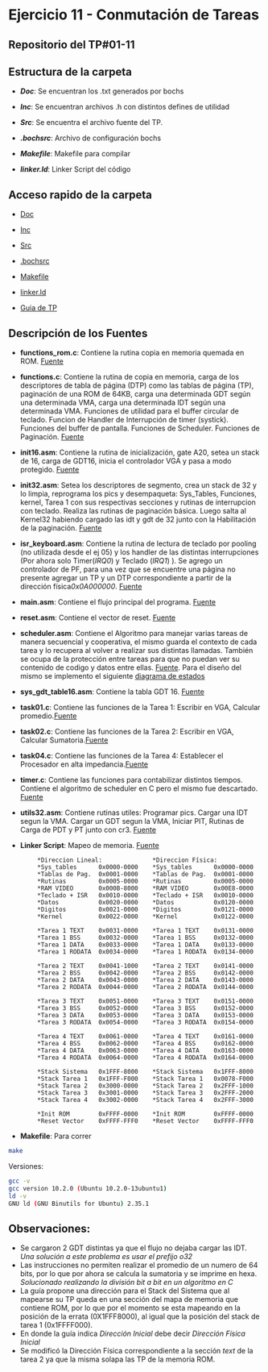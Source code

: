 # Ejercicio 11 - Conmutación de Tareas

## Repositorio del TP#01-11

## Estructura de la carpeta

* ***Doc***: Se encuentran los .txt generados por bochs

* ***Inc***: Se encuentran archivos .h con distintos defines de utilidad

* ***Src***: Se encuentra el archivo fuente del TP.

* ***.bochsrc***: Archivo de configuración bochs

* ***Makefile***: Makefile para compilar

* ***linker.ld***: Linker Script del código


## Acceso rapido de la carpeta

* [Doc](/GuiaTP_01/ej_10/doc/)

* [Inc](/GuiaTP_01/ej_10/inc/)

* [Src](/GuiaTP_01/ej_10/src/)

* [.bochsrc](.bochsrc)

* [Makefile](Makefile)

* [linker.ld](linker.ld)

* [Guia de TP](http://wiki.electron.frba.utn.edu.ar/lib/exe/fetch.php?media=td3:gtp_td3_2021_1_v1_1.pdf)

## Descripción de los Fuentes

* **functions_rom.c**: Contiene la rutina copia en memoria quemada en ROM. [Fuente](src/functions_rom.c)

* **functions.c**: Contiene la rutina de copia en memoria, carga de los descriptores de tabla de página (DTP) como las tablas de página (TP), paginación de una ROM de 64KB, carga una determinada GDT según una determinada VMA, carga una determinada IDT según una determinada VMA. Funciones de utilidad para el buffer circular de teclado. Funcion de Handler de Interrupción de timer (systick). Funciones del buffer de pantalla. Funciones de Scheduler. Funciones de Paginación. [Fuente](src/functions.c)

* **init16.asm**: Contiene la rutina de inicialización, gate A20, setea un stack de 16, carga de GDT16, inicia el controlador VGA y pasa a modo protegido. [Fuente](src/init16.asm)

* **init32.asm**: Setea los descriptores de segmento, crea un stack de 32 y lo limpia, reprograma los pics y desempaqueta: Sys_Tables, Funciones, kernel, Tarea 1 con sus respectivas secciones y rutinas de interrupcion con teclado. Realiza las rutinas de paginación básica. Luego salta al Kernel32 habiendo cargado las idt y gdt de 32 junto con la Habilitación de la paginación. [Fuente](src/init32.asm)

* **isr_keyboard.asm**: Contiene la rutina de lectura de teclado por pooling (no utilizada desde el ej 05) y los handler de las distintas interrupciones (Por ahora solo Timer(*IRQ0*) y Teclado (*IRQ1*) ). Se agrego un controlador de PF, para una vez que se encuentre una página no presente agregar un TP y un DTP correspondiente a partir de la dirección física*0x0A000000*. [Fuente](src/isr_keyboard.asm)

* **main.asm**: Contiene el flujo principal del programa. [Fuente](src/main.asm)

* **reset.asm**: Contiene el vector de reset. [Fuente](src/reset.asm) 

* **scheduler.asm**: Contiene el Algoritmo para manejar varias tareas de manera secuencial y cooperativa, el mismo guarda el contexto de cada tarea y lo recupera al volver a realizar sus distintas llamadas. También se ocupa de la protección entre tareas para que no puedan ver su contenido de codigo y datos entre ellas. [Fuente](src/scheduler.asm). Para el diseño del mismo se implemento el siguiente [diagrama de estados](doc/Scheduler_TD3.pdf)

* **sys_gdt_table16.asm**: Contiene la tabla GDT 16.
[Fuente](src/sys_gdt_table16.asm)

* **task01.c**: Contiene las funciones de la Tarea 1: Escribir en VGA, Calcular promedio.[Fuente](src/task01.c)

* **task02.c**: Contiene las funciones de la Tarea 2: Escribir en VGA, Calcular Sumatoria.[Fuente](src/task02.c)

* **task04.c**: Contiene las funciones de la Tarea 4: Establecer el Procesador en alta impedancia.[Fuente](src/task04.c)

* **timer.c**: Contiene las funciones para contabilizar distintos tiempos. Contiene el algoritmo de scheduler en C pero el mismo fue descartado. [Fuente](src/timer.c)

* **utils32.asm**: Contiene rutinas utiles: Programar pics. Cargar una IDT segun la VMA. Cargar un GDT segun la VMA, Iniciar PIT, Rutinas de Carga de PDT y PT junto con cr3.
[Fuente](src/utils_32.asm)

* **Linker Script**: Mapeo de memoria. [Fuente](linker.ld)


```ld
        *Direccion Lineal:              *Direccion Física:
        *Sys_tables      0x0000-0000    *Sys_tables      0x0000-0000    
        *Tablas de Pag.  0x0001-0000    *Tablas de Pag.  0x0001-0000    
        *Rutinas         0x0005-0000    *Rutinas         0x0005-0000    
        *RAM VIDEO       0x000B-8000    *RAM VIDEO       0x00E8-0000  
        *Teclado + ISR   0x0010-0000    *Teclado + ISR   0x0010-0000    
        *Datos           0x0020-0000    *Datos           0x0120-0000
        *Digitos         0x0021-0000    *Digitos         0x0121-0000    
        *Kernel          0x0022-0000    *Kernel          0x0122-0000

        *Tarea 1 TEXT    0x0031-0000    *Tarea 1 TEXT    0x0131-0000    
        *Tarea 1 BSS     0x0032-0000    *Tarea 1 BSS     0x0132-0000    
        *Tarea 1 DATA    0x0033-0000    *Tarea 1 DATA    0x0133-0000    
        *Tarea 1 RODATA  0x0034-0000    *Tarea 1 RODATA  0x0134-0000
        
        *Tarea 2 TEXT    0x0041-1000    *Tarea 2 TEXT    0x0141-0000    
        *Tarea 2 BSS     0x0042-0000    *Tarea 2 BSS     0x0142-0000    
        *Tarea 2 DATA    0x0043-0000    *Tarea 2 DATA    0x0143-0000    
        *Tarea 2 RODATA  0x0044-0000    *Tarea 2 RODATA  0x0144-0000
        
        *Tarea 3 TEXT    0x0051-0000    *Tarea 3 TEXT    0x0151-0000    
        *Tarea 3 BSS     0x0052-0000    *Tarea 3 BSS     0x0152-0000    
        *Tarea 3 DATA    0x0053-0000    *Tarea 3 DATA    0x0153-0000    
        *Tarea 3 RODATA  0x0054-0000    *Tarea 3 RODATA  0x0154-0000
        
        *Tarea 4 TEXT    0x0061-0000    *Tarea 4 TEXT    0x0161-0000    
        *Tarea 4 BSS     0x0062-0000    *Tarea 4 BSS     0x0162-0000    
        *Tarea 4 DATA    0x0063-0000    *Tarea 4 DATA    0x0163-0000    
        *Tarea 4 RODATA  0x0064-0000    *Tarea 4 RODATA  0x0164-0000
        
        *Stack Sistema   0x1FFF-8000    *Stack Sistema   0x1FFF-8000    
        *Stack Tarea 1   0x1FFF-F000    *Stack Tarea 1   0x0078-F000    
        *Stack Tarea 2   0x3000-0000    *Stack Tarea 2   0x2FFF-1000    
        *Stack Tarea 3   0x3001-0000    *Stack Tarea 3   0x2FFF-2000    
        *Stack Tarea 4   0x3002-0000    *Stack Tarea 4   0x2FFF-3000    

        *Init ROM        0xFFFF-0000    *Init ROM        0xFFFF-0000    
        *Reset Vector    0xFFFF-FFF0    *Reset Vector    0xFFFF-FFF0     
```

* **Makefile**: Para correr
```sh
make
```
Versiones:
```sh
gcc -v
gcc version 10.2.0 (Ubuntu 10.2.0-13ubuntu1) 
ld -v
GNU ld (GNU Binutils for Ubuntu) 2.35.1
```

## Observaciones:
* Se cargaron 2 GDT distintas ya que el flujo no dejaba cargar las IDT. *Una solución a este problema es usar el prefijo o32*
* Las instrucciones no permiten realizar el promedio de un numero de 64 bits, por lo que por ahora se calcula la sumatoria y se imprime en hexa. *Solucionado realizando la división bit a bit en un algoritmo en C*
* La guía propone una dirección para el Stack del Sistema que al mapearse su TP queda en una sección del mapa de memoria que contiene ROM, por lo que por el momento se esta mapeando en la posición de la errata (0X1FFF8000), al igual que la posición del stack de tarea 1 (0x1FFFF000).
* En donde la guía indica *Dirección Inicial* debe decir *Dirección Física Inicial*
* Se modificó la Dirección Física correspondiente a la sección *text* de la tarea 2 ya que la misma solapa las TP de la memoria ROM. 